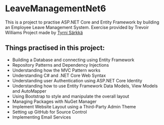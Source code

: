 # LeaveManagementNet6

This is a project to practise ASP.NET Core and Entity Framework by building an Employee Leave Management System.
Exercise provided by Trevoir Williams
Project made by [Tyrni Särkkä](https://tyrnisarkka.netlify.app/)


## Things practised in this project:
- Building a Database and connecting using Entity Framework
- Repository Patterns and Dependency Injections
- Understanding how the MVC Pattern works
- Understanding C# and .NET Core Web Syntax
- Understanding user Authentication using ASP.NET Core Identity
- Understanding how to use Entity Framework Data Models, View Models and AutoMapper
- Using Bootstrap to style and manipulate the overall layout
- Managing Packages with NuGet Manager
- Implement Website Layout using a Third-Party Admin Theme
- Setting up GitHub for Source Control
- Implementing Email Services
